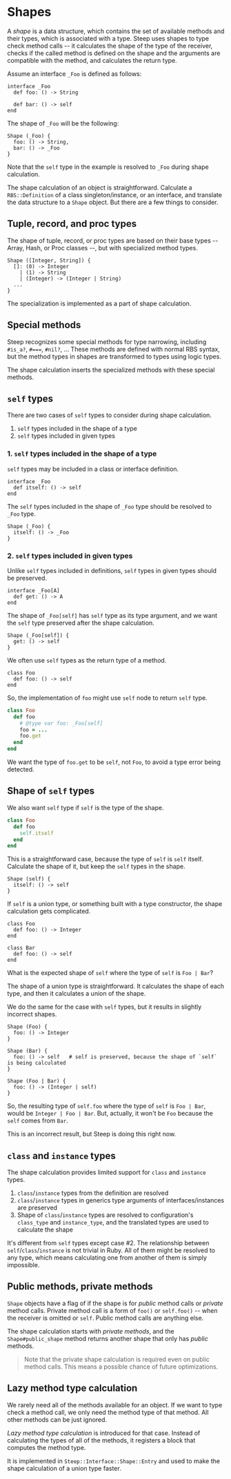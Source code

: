 # Shapes

A *shape* is a data structure, which contains the set of available methods and their types, which is associated with a type. Steep uses shapes to type check method calls -- it calculates the shape of the type of the receiver, checks if the called method is defined on the shape and the arguments are compatible with the method, and calculates the return type.

Assume an interface `_Foo` is defined as follows:

```rbs
interface _Foo
  def foo: () -> String

  def bar: () -> self
end
```

The shape of `_Foo` will be the following:

```
Shape (_Foo) {
  foo: () -> String,
  bar: () -> _Foo
}
```

Note that the `self` type in the example is resolved to `_Foo` during shape calculation.

The shape calculation of an object is straightforward. Calculate a `RBS::Definition` of a class singleton/instance, or an interface, and translate the data structure to a `Shape` object. But there are a few things to consider.
## Tuple, record, and proc types
The shape of tuple, record, or proc types are based on their base types -- Array, Hash, or Proc classes --, but with specialized method types.

```
Shape ([Integer, String]) {
  []: (0) -> Integer
    | (1) -> String
    | (Integer) -> (Integer | String)
  ...
}
```

The specialization is implemented as a part of shape calculation.
## Special methods
Steep recognizes some special methods for type narrowing, including `#is_a?`, `#===`, `#nil?`, ... These methods are defined with normal RBS syntax, but the method types in shapes are transformed to types using logic types.

The shape calculation inserts the specialized methods with these special methods.
## `self` types
There are two cases of `self` types to consider during shape calculation.

1. `self` types included in the shape of a type
2. `self` types included in given types
### 1. `self` types included in the shape of a type
`self` types may be included in a class or interface definition.

```rbs
interface _Foo
  def itself: () -> self
end
```

The `self` types included in the shape of `_Foo` type should be resolved to `_Foo` type.

```
Shape (_Foo) {
  itself: () -> _Foo
}
```
### 2. `self` types included in given types
Unlike `self` types included in definitions, `self` types in given types should be preserved.

```rbs
interface _Foo[A]
  def get: () -> A
end
```

The shape of `_Foo[self]` has `self` type as its type argument, and we want the `self` type preserved after the shape calculation.

```
Shape (_Foo[self]) {
  get: () -> self
}
```

We often use `self` types as the return type of a method.

```rbs
class Foo
  def foo: () -> self
end
```

So, the implementation of `foo` might use `self` node to return `self` type.

```rb
class Foo
  def foo
    # @type var foo: _Foo[self]
    foo = ...
    foo.get
  end
end
```

We want the type of `foo.get` to be `self`, not `Foo`, to avoid a type error being detected.
## Shape of `self` types
We also want `self` type if `self` is the type of the shape.

```rb
class Foo
  def foo
    self.itself
  end
end
```

This is a straightforward case, because the type of `self` is `self` itself. Calculate the shape of it, but keep the `self` types in the shape.

```
Shape (self) {
  itself: () -> self
}
```

If `self` is a union type, or something built with a type constructor, the shape calculation gets complicated.

```rbs
class Foo
  def foo: () -> Integer
end

class Bar
  def foo: () -> self
end
```

What is the expected shape of `self` where the type of `self` is `Foo | Bar`?

The shape of a union type is straightforward. It calculates the shape of each type, and then it calculates a union of the shape.

We do the same for the case with `self` types, but it results in slightly incorrect shapes.

```
Shape (Foo) {
  foo: () -> Integer
}

Shape (Bar) {
  foo: () -> self   # self is preserved, because the shape of `self` is being calculated
}

Shape (Foo | Bar) {
  foo: () -> (Integer | self)
}
```

So, the resulting type of `self.foo` where the type of `self` is `Foo | Bar`, would be `Integer | Foo | Bar`. But, actually, it won't be `Foo` because the `self` comes from `Bar`.

This is an incorrect result, but Steep is doing this right now.
## `class` and `instance` types
The shape calculation provides limited support for `class` and `instance` types.

1. `class`/`instance` types from the definition are resolved
2. `class`/`instance` types in generics type arguments of interfaces/instances are preserved
3. Shape of `class`/`instance` types are resolved to configuration's `class_type` and `instance_type`, and the translated types are used to calculate the shape

It's different from `self` types except case #2. The relationship between `self`/`class`/`instance` is not trivial in Ruby. All of them might be resolved to any type, which means calculating one from another of them is simply impossible.
## Public methods, private methods
`Shape` objects have a flag of if the shape is for *public* method calls or *private* method calls. Private method call is a form of `foo()` or `self.foo()` -- when the receiver is omitted or `self`. Public method calls are anything else.

The shape calculation starts with *private methods*, and the `Shape#public_shape` method returns another shape that only has *public* methods.

> Note that the private shape calculation is required even on public method calls. This means a possible chance of future optimizations.
## Lazy method type calculation
We rarely need all of the methods available for an object. If we want to type check a method call, we only need the method type of that method. All other methods can be just ignored.

*Lazy method type calculation* is introduced for that case. Instead of calculating the types of all of the methods, it registers a block that computes the method type.

It is implemented in `Steep::Interface::Shape::Entry` and used to make the shape calculation of a union type faster.
